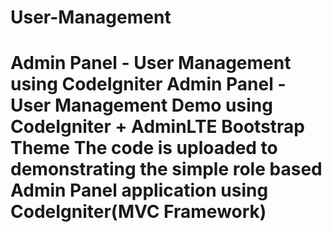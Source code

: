 # User-Management
# Admin Panel - User Management using CodeIgniter **Admin Panel - User Management Demo using CodeIgniter + AdminLTE Bootstrap Theme**  The code is uploaded to demonstrating the simple role based Admin Panel application using CodeIgniter(MVC Framework)

